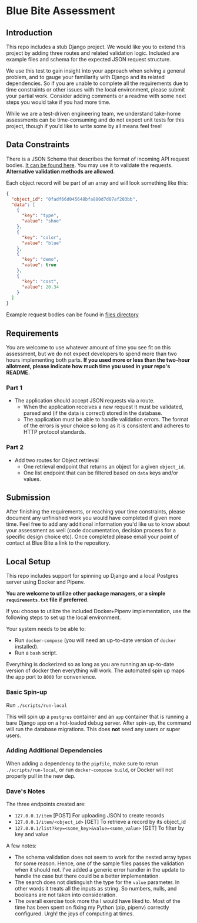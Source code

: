 # Blue Bite Assessment

## Introduction

This repo includes a stub Django project. We would like you to extend this project by adding three
routes and related validation logic. Included are example files and schema for the expected JSON
request structure.

We use this test to gain insight into your approach when solving a general problem, and to
gauge your familiarity with Django and its related dependencies. So if you are unable to complete
all the requirements due to time constraints or other issues with the local environment, please
submit your partial work. Consider adding comments or a readme with some next steps you would take
if you had more time.

While we are a test-driven engineering team, we understand take-home assessments can be
time-consuming and do not expect unit tests for this project, though if you'd like to write some
by all means feel free!

## Data Constraints

There is a JSON Schema that describes the format of incoming API request bodies.
[It can be found  here](files/schema.json). You may use it to validate the requests.
**Alternative validation methods are allowed**.

Each object record will be part of an array and will look something like this:
```json
{
  "object_id": "0fadf66d045648bfa880d7d07af203bb",
  "data": [
    {
      "key": "type",
      "value": "shoe"
    },
    {
      "key": "color",
      "value": "blue"
    },
    {
      "key": "demo",
      "value": true
    },
    {
      "key": "cost",
      "value": 20.34
    }
  ]
}
```

Example request bodies can be found in [files directory](files)

## Requirements

You are welcome to use whatever amount of time you see fit on this assessment, but we do not expect
developers to spend more than two hours implementing both parts. **If you used more or less than the
two-hour allotment, please indicate how much time you used in your repo's README.**

### Part 1

* The application should accept JSON requests via a route.
    * When the application receives a new request it must be validated, parsed and (if the data is correct) stored in the database.
    * The application must be able to handle validation errors. The format of the errors is your choice so long as it is consistent and adheres to HTTP protocol standards.

### Part 2
* Add two routes for Object retrieval
  * One retrieval endpoint that returns an object for a given `object_id`.
  * One list endpoint that can be filtered based on `data` keys and/or values.

## Submission

After finishing the requirements, or reaching your time constraints, please document any unfinished
work you would have completed if given more time. Feel free to add any additional information you'd
like us to know about your assessment as well (code documentation, decision process for a specific
design choice etc). Once completed please email your point of contact at Blue Bite a link to the
repository.

## Local Setup

This repo includes support for spinning up Django and a local Postgres server using Docker and
Pipenv.

**You are welcome to utilize other package managers, or a simple `requirements.txt` file if
preferred.**

If you choose to utilize the included Docker+Pipenv implementation, use the following steps to
set up the local environment.

Your system needs to be able to:
 - Run `docker-compose` (you will need an up-to-date version of `docker` installed).
 - Run a `bash` script.

Everything is dockerized so as long as you are running an up-to-date version of docker
then everything will work. The automated spin up maps the app port to `8000` for
convenience.

### Basic Spin-up

Run `./scripts/run-local`

This will spin up a `postgres` container and an `app` container that is running a bare
Django app on a hot-loaded debug server. After spin-up, the command will run the database
migrations. This does **not** seed any users or super users.

### Adding Additional Dependencies

When adding a dependency to the `pipfile`, make sure to rerun `./scripts/run-local`, or run
`docker-compose build`, or Docker will not properly pull in the new dep.

### Dave's Notes
The three endpoints created are:
- `127.0.0.1/item` [POST] For uploading JSON to create records
- `127.0.0.1/item/<object_id>` [GET] To retrieve a record by its object_id
- `127.0.0.1/list?key=<some_key>&value=<some_value>` [GET] To filter by key and value

A few notes:
- The schema validation does not seem to work for the nested array types for some reason. Hence, one of the sample files passes the validation when it should not. I've added a generic error handler in the update to handle the case but there could be a better implementation.
- The search does not distinguish the type for the `value` parameter. In other words it treats all the inputs as string. So numbers, nulls, and booleans are not taken into consideration.
- The overall exercise took more tha I would have liked to. Most of the time has been spent on fixing my Python (pip, pipenv) correctly configured. Urgh! the joys of computing at times.

